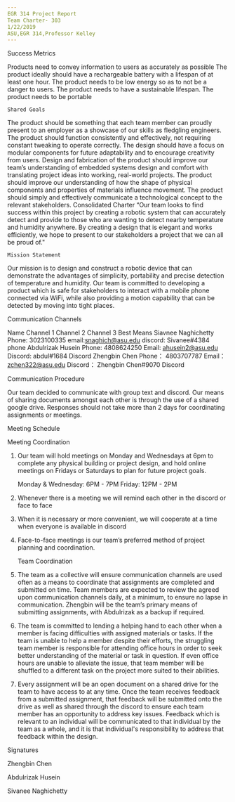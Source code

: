 ```yaml
---
EGR 314 Project Report
Team Charter- 303
1/22/2019
ASU,EGR 314,Professor Kelley
---
```



Success Metrics

Products need to convey information to users as accurately as possible
The product ideally should have a rechargeable battery with a lifespan of at least one hour.
The product needs to be low energy so as to not be a danger to users.
The product needs to have a sustainable lifespan.
The product needs to be portable

	Shared Goals
The product should be something that each team member can proudly present to an employer as a showcase of our skills as fledgling engineers.
The product should function consistently and effectively, not requiring constant tweaking to operate correctly.
The design should have a focus on modular components for future adaptability and to encourage creativity from users.
Design and fabrication of the product should improve our team’s understanding of embedded systems design and comfort with translating project ideas into working, real-world projects.
The product should improve our understanding of how the shape of physical components and properties of materials influence movement.
The product should simply and effectively communicate a technological concept to the relevant stakeholders.
Consolidated Charter
“Our team looks to find success within this project by creating a robotic system that can accurately detect and provide to those who are wanting to detect nearby temperature and humidity anywhere. By creating a design that is elegant and works efficiently, we hope to present to our stakeholders a project that we can all be proud of."

	Mission Statement

Our mission is to design and construct a robotic device that can demonstrate the advantages of simplicity, portability and precise detection of temperature and humidity. Our team is committed to developing a product which is safe for stakeholders to interact with a mobile phone connected via WiFi, while also providing a motion capability that can be detected by moving into tight places.

	







Communication Channels
	
Name
Channel 1
Channel 2
Channel 3
Best Means
Siavnee Naghichetty
Phone: 3023100335
email:snaghich@asu.edu
discord: Sivanee#4384
phone
Abdulrizak Husein
Phone:
4808624250
Email:
ahusein2@asu.edu
Discord:
abdul#1684
Discord
Zhengbin
Chen
Phone：
4803707787
Email：
zchen322@asu.edu
Discord：
Zhengbin Chen#9070
Discord





Communication Procedure

Our team decided to communicate with group text and discord. Our means of sharing documents amongst each other is through the use of a shared google drive. Responses should not take more than 2 days for coordinating assignments or meetings.

Meeting Schedule	


Meeting Coordination


1. 	Our team will hold meetings on Monday and Wednesdays at 6pm to complete any            physical building or 
project design, and hold online meetings on Fridays or Saturdays to plan for future project goals.

	Monday & Wednesday: 6PM - 7PM
	Friday: 12PM - 2PM

2. 	Whenever there is a meeting we will remind each other in the discord or face to face

3. 	When it is necessary or more convenient,  we will cooperate at a time when everyone is 
available in discord

4.	Face-to-face meetings is our team’s preferred method of project planning and 
coordination.



	Team Coordination

1. The team as a collective will ensure communication channels are used often as a means to coordinate that assignments are completed and submitted on time. Team members are expected to review the agreed upon communication channels daily, at a minimum, to ensure no lapse in communication. Zhengbin will be the team’s primary means of submitting assignments, with Abdulrizak as a backup if required.

2. The team is committed to lending a helping hand to each other when a member is facing difficulties with assigned materials or tasks. If the team is unable to help a member despite their efforts, the struggling team member is responsible for attending office hours in order to seek better understanding of the material or task in question. If even office hours are unable to alleviate the issue, that team member will be shuffled to a different task on the project more suited to their abilities.


3. Every assignment will be an open document on a shared drive for the team to have access to at any time. Once the team receives feedback from a submitted assignment, that feedback will be submitted onto the drive as well as shared through the discord to ensure each team member has an opportunity to address key issues. Feedback which is relevant to an individual will be communicated to that individual by the team as a whole, and it is that individual's responsibility to address that feedback within the design. 

Signatures

Zhengbin Chen


Abdulrizak Husein

Sivanee Naghichetty
